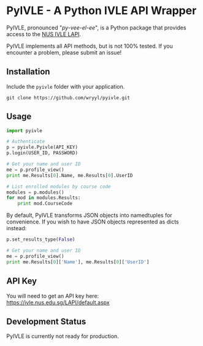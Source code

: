 # PyIVLE - A Python IVLE API Wrapper

PyIVLE, pronounced "*py-vee-el-ee*", is a Python package that provides access to the [NUS IVLE LAPI](https://wiki.nus.edu.sg/display/ivlelapi/IVLE+LAPI+Overview). 

PyIVLE implements all API methods, but is not 100% tested. If you encounter a problem, please submit an issue!

## Installation

Include the `pyivle` folder with your application.

```
git clone https://github.com/wryyl/pyivle.git
```

## Usage

```python
import pyivle

# Authenticate
p = pyivle.Pyivle(API_KEY)
p.login(USER_ID, PASSWORD)

# Get your name and user ID
me = p.profile_view()
print me.Results[0].Name, me.Results[0].UserID

# List enrolled modules by course code
modules = p.modules()
for mod in modules.Results:
    print mod.CourseCode
```

By default, PyIVLE transforms JSON objects into namedtuples for convenience. If you wish to have JSON objects represented as dicts instead:

```python
p.set_results_type(False)

# Get your name and user ID
me = p.profile_view()
print me.Results[0]['Name'], me.Results[0]['UserID']
```

## API Key

You will need to get an API key here: https://ivle.nus.edu.sg/LAPI/default.aspx

## Development Status

PyIVLE is currently not ready for production.
